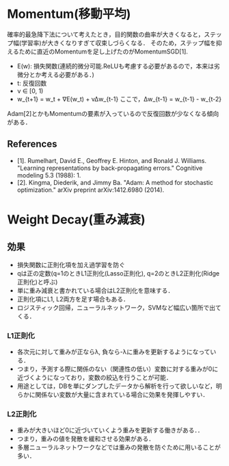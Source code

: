 # Momentum(移動平均)
確率的最急降下法について考えたとき，目的関数の曲率が大きくなると，ステップ幅(学習率)が大きくなりすぎて収束しづらくなる．
そのため，ステップ幅を抑えるために直近のMomentumを足し上げたのがMomentumSGD[1].

- E(w): 損失関数(連続的微分可能.ReLUも考慮する必要があるので，本来は劣微分とか考える必要がある．)
- t: 反復回数
- ν ∈ [0, 1)
- w_{t+1} = w_t + ∇E(w_t) + νΔw_{t-1}
ここで，Δw_{t-1} = w_{t-1} - w_{t-2}

Adam[2]とかもMomentumの要素が入っているので反復回数が少なくなる傾向がある．

## References
- [1]. Rumelhart, David E., Geoffrey E. Hinton, and Ronald J. Williams. "Learning representations by back-propagating errors." Cognitive modeling 5.3 (1988): 1.
- [2]. Kingma, Diederik, and Jimmy Ba. "Adam: A method for stochastic optimization." arXiv preprint arXiv:1412.6980 (2014).

# Weight Decay(重み減衰)

## 効果
- 損失関数に正則化項を加え過学習を防ぐ
- qは正の定数(q=1のときL1正則化(Lasso正則化), q=2のときL2正則化(Ridge正則化)と呼ぶ)
- 単に重み減衰と書かれている場合はL2正則化を意味する．
- 正則化項にL1, L2両方を足す場合もある．
- ロジスティック回帰，ニューラルネットワーク，SVMなど幅広い箇所で出てくる．

### L1正則化
- 各次元に対して重みが正ならλ, 負なら-λに重みを更新するようになっている．
- つまり，予測する際に関係のない（関連性の低い）変数に対する重みが0に近づくようになっており，変数の絞込を行うことが可能．
- 用途としては，DBを単にダンプしたデータから解析を行って欲しいなど，明らかに関係ない変数が大量に含まれている場合に効果を発揮しやすい．

### L2正則化
- 重みが大きいほど0に近づいていくよう重みを更新する働きがある．．
- つまり，重みの値を発散を緩和させる効果がある．
- 多層ニューラルネットワークなどでは重みの発散を防ぐために用いることが多い．

